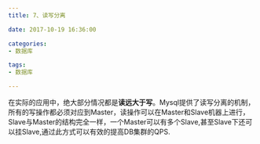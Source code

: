 ```yaml
---
title: 7、读写分离

date: 2017-10-19 16:36:00

categories:
- 数据库

tags:
- 数据库

---
```


在实际的应用中，绝大部分情况都是**读远大于写**。Mysql提供了读写分离的机制，所有的写操作都必须对应到Master，读操作可以在Master和Slave机器上进行，Slave与Master的结构完全一样，一个Master可以有多个Slave,甚至Slave下还可以挂Slave,通过此方式可以有效的提高DB集群的QPS.             